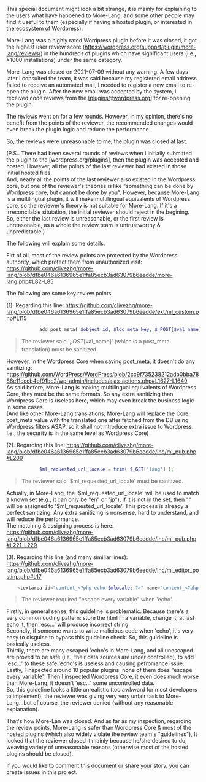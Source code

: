 This special document might look a bit strange, it is mainly for explaining to the users what have happened to More-Lang, and some other people may find it useful to them (especially if having a hosted plugin, or interested in the ecosystem of Wordpress).

More-Lang was a highly rated Wordpress plugin before it was closed, it got the highest user review score (https://wordpress.org/support/plugin/more-lang/reviews/) in the hundreds of plugins which have significant users (i.e., >1000 installations) under the same category.

More-Lang was closed on 2021-07-09 without any warning. A few days later I consulted the team, it was said because my registered email address failed to receive an automated mail, I needed to register a new email to re-open the plugin. After the new email was accepted by the system, I received code reviews from the [plugins@wordpress.org] for re-opening the plugin.

The reviews went on for a few rounds. However, in my opinion, there's no benefit from the points of the reviewer, the recommended changes would even break the plugin logic and reduce the performance.

So, the reviews were unreasonable to me, the plugin was closed at last.

(P.S.. There had been several rounds of reviews when I initially submitted the plugin to the [wordpress.org/plugins], then the plugin was accepted and hosted. However, all the points of the last reviewer had existed in those initial hosted files.
<br>And, nearly all the points of the last reviewer also existed in the Wordpress core, but one of the reviewer's theories is like "something can be done by Wordpress core, but cannot be done by you". However, because More-Lang is a multilingual plugin, it will make multilingual equivalents of Wordpress core, so the reviewer's theory is not suitable for More-Lang. If it's a irreconcilable situtation, the initial reviewer should reject in the begining.
<br>So, either the last review is unreasonable, or the first review is unreasonable, as a whole the review team is untrustworthy & unpredictable.)

The following will explain some details.

Firt of all, most of the review points are protected by the Wordpress authority, which protect them from unauthorized visit: 
https://github.com/clivezhg/more-lang/blob/dfbe046a6136965e1ffa85ecb3ad63079b6eedde/more-lang.php#L82-L85

The following are some key review points:

(1). Regarding this line: https://github.com/clivezhg/more-lang/blob/dfbe046a6136965e1ffa85ecb3ad63079b6eedde/ext/ml_custom.php#L115
```php
			add_post_meta( $object_id, $loc_meta_key, $_POST[$val_name] );
```
> The reviewer said '$_POST[$val_name]' (which is a post_meta translation) must be sanitized.

However, in the Wordpress Core when saving post_meta, it doesn't do any sanitizing: https://github.com/WordPress/WordPress/blob/2cc9f735238212adb0bba7888e11eccb4bf91bc2/wp-admin/includes/ajax-actions.php#L1627-L1649
<br>As said before, More-Lang is making multilingual equivalents of Wordpress Core, they must be the same formats. So any extra sanitizing than Wordpress Core is useless here, which may even break the business logic in some cases.
<br>(And like other More-Lang translations, More-Lang will replace the Core post_meta value with the translated one after fetched from the DB using Wordpress filters ASAP, so it shall not introduce extra issue to Wordpress. I.e., the security is in the same level as Wordpress Core)


(2). Regarding this line: https://github.com/clivezhg/more-lang/blob/dfbe046a6136965e1ffa85ecb3ad63079b6eedde/inc/ml_pub.php#L209
```php
			$ml_requested_url_locale = trim( $_GET['lang'] );
```
> The reviewer said '$ml_requested_url_locale' must be sanitized.

Actually, in More-Lang, the '$ml_requested_url_locale' will be used to match a known set (e.g., it can only be "en" or "jp"), if it is not in the set, then "" will be assigned to '$ml_requested_url_locale'. This process is already a perfect sanitizing. Any extra sanitizing is nonsense, hard to understand, and will reduce the performance.
<br>The matching & assigning process is here: https://github.com/clivezhg/more-lang/blob/dfbe046a6136965e1ffa85ecb3ad63079b6eedde/inc/ml_pub.php#L221-L229


(3). Regarding this line (and many similiar lines): https://github.com/clivezhg/more-lang/blob/dfbe046a6136965e1ffa85ecb3ad63079b6eedde/inc/ml_editor_postinp.php#L17
```php
	<textarea id="content_<?php echo $mlocale; ?>" name="content_<?php echo $mlocale; ?>" class="ml-local-ta" style="display:none;"><?php
```
> The reviewer required "escape every variable" when 'echo'.

Firstly, in general sense, this guideline is problematic. Because there's a very common coding pattern: store the html in a variable, change it, at last echo it, then 'esc...' will produce incorrect string.
<br>Secondly, if someone wants to write malicious code when 'echo', it's very easy to disguise to bypass this guideline check. So, this guideline is basically useless.
<br>Thirdly, there are many escaped 'echo's in More-Lang, and all unescaped are proved to be safe (i.e., their data sources are under controlled), to add 'esc...' to these safe 'echo's is useless and causing pefromance issue.
<br>Lastly, I inspected around 10 popular plugins, none of them does "escape every variable". Then I inspected Wordpress Core, it even does much worse than More-Lang, it doesn't 'esc...' some uncontrolled data.
<br>So, this guideline looks a little unrealistic (too awkward for most developers to implement), the reviewer was giving very very unfair task to More-Lang...but of course, the reviewer denied (without any reasonable explanation).


That's how More-Lan was closed. And as far as my inspection, regarding the review points, More-Lang is safer than Wordpress Core & most of the hosted plugins (which also widely violate the review team's "guidelines"), It looked that the reviewer closed it mainly because he/she desired to do, weaving variety of unreasonable reasons (otherwise most of the hosted plugins should be closed).


If you would like to comment this document or share your story, you can create issues in this project.
